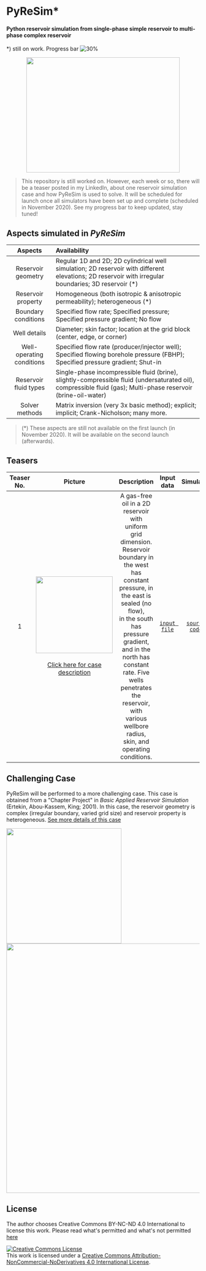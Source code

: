 # PyReSim*

#### Python reservoir simulation from single-phase simple reservoir to multi-phase complex reservoir 

*) still on work. Progress bar ![30%](https://progress-bar.dev/30)

<p align="center">
  <img width="400" height="300" src="https://user-images.githubusercontent.com/51282928/89118699-ebf24d00-d4d1-11ea-92a9-76495358fc6c.png">
</p>

> This repository is still worked on. However, each week or so, there will be a teaser posted in my LinkedIn, about one reservoir simulation case and how PyReSim is used to solve. It will be scheduled for launch once all simulators have been set up and complete (scheduled in November 2020). See my progress bar to keep updated, stay tuned!

## Aspects simulated in *PyReSim*

|Aspects|Availability|
|:--:|:--|
|Reservoir geometry|Regular 1D and 2D; 2D cylindrical well simulation; 2D reservoir with different elevations; 2D reservoir with irregular boundaries; 3D reservoir (*)|
|Reservoir property|Homogeneous (both isotropic & anisotropic permeability); heterogeneous (*)|
|Boundary conditions|Specified flow rate; Specified pressure; Specified pressure gradient; No flow|
|Well details|Diameter; skin factor; location at the grid block (center, edge, or corner)|
|Well-operating conditions|Specified flow rate (producer/injector well); Specified flowing borehole pressure (FBHP); Specified pressure gradient; Shut-in|
|Reservoir fluid types|Single-phase incompressible fluid (brine), slightly-compressible fluid (undersaturated oil), compressible fluid (gas); Multi-phase reservoir (brine-oil-water)|
|Solver methods|Matrix inversion (very 3x basic method); explicit; implicit; Crank-Nicholson; many more. |

> (*) These aspects are still not available on the first launch (in November 2020). It will be available on the second launch (afterwards). 

## Teasers

|Teaser No.|Picture|Description|Input data|Simulator|
|:--:|:--:|:--:|:--:|:--:|
|1|<div><img src="https://user-images.githubusercontent.com/51282928/90217017-50929d80-de2a-11ea-8bb1-560b2ff2365c.png" width="200"/></div><br>[Click here for case description](https://github.com/yohanesnuwara/pyresim/blob/master/docs/teaser.md#teaser-1)|A gas-free oil in a 2D reservoir with uniform<br> grid dimension. Reservoir boundary in the west<br> has constant pressure, in the east is sealed (no flow),<br> in the south has pressure gradient, and in the<br> north has constant rate. Five wells penetrates<br> the reservoir, with various wellbore radius,<br> skin, and operating conditions.|[`input file`](https://github.com/yohanesnuwara/pyresim/blob/master/input/teaser1.txt)|[`source code`](https://github.com/yohanesnuwara/pyresim/blob/master/PyReSim_teaser1.ipynb)|

## Challenging Case

PyReSim will be performed to a more challenging case. This case is obtained from a "Chapter Project" in *Basic Applied Reservoir Simulation* (Ertekin, Abou-Kassem, King; 2001). In this case, the reservoir geometry is complex (irregular boundary, varied grid size) and reservoir property is heterogeneous. [See more details of this case](https://github.com/yohanesnuwara/pyresim/blob/master/docs/challenge_description.md)

<div><img src="https://user-images.githubusercontent.com/51282928/89013581-54a8c080-d33e-11ea-8f96-704e8b263c5c.png" width="300"/>  <img src="https://user-images.githubusercontent.com/51282928/89118272-894b8200-d4ce-11ea-9e02-6d18d3e48583.png" width="650"/></div>

## License

The author chooses Creative Commons BY-NC-ND 4.0 International to license this work. Please read what's permitted and what's not permitted [here](https://github.com/yohanesnuwara/pyresim/blob/master/LICENSE.md)

<a rel="license" href="http://creativecommons.org/licenses/by-nc-nd/4.0/"><img alt="Creative Commons License" style="border-width:0" src="https://i.creativecommons.org/l/by-nc-nd/4.0/88x31.png" /></a><br />This work is licensed under a <a rel="license" href="http://creativecommons.org/licenses/by-nc-nd/4.0/">Creative Commons Attribution-NonCommercial-NoDerivatives 4.0 International License</a>.

<!--
**yohanesnuwara/yohanesnuwara** is a ✨ _special_ ✨ repository because its `README.md` (this file) appears on your GitHub profile.

## Cases

|Case No.|Picture|Description|Simulator|
|:--:|:--:|:--:|:--:|
|1|<div><img src="https://user-images.githubusercontent.com/51282928/88264056-526ab480-ccf5-11ea-9cd0-622b6a57af6b.png" width="300"/></div><br>[Click here for case description](https://github.com/yohanesnuwara/pyresim/blob/master/docs/case_descriptions.md#case-1-1d-rectangular-reservoir-homogeneous-single-phase)|1D reservoir, same size rectangular<br> grid, homogeneous, single-phase|[`floweq_1d`](https://github.com/yohanesnuwara/pyresim/blob/master/simulators/floweq_1d.py)|
|2|<div><img src="https://user-images.githubusercontent.com/51282928/88287885-28c58380-cd1d-11ea-915a-80a7bae7df72.png" width="250"/></div><br>[Click here for case description](https://github.com/yohanesnuwara/pyresim/blob/master/docs/case_descriptions.md#case-2-2d-rectangular-reservoir-homogeneous-single-phase)|2D reservoir, same size rectangular<br> grid, homogeneous, single-phase|[`floweq_2d`](https://github.com/yohanesnuwara/pyresim/blob/master/simulators/floweq_2d.py)|
|3|<div><img src="https://user-images.githubusercontent.com/51282928/88464930-d638c280-cee8-11ea-8014-59c010afd95b.png" width="300"/></div><br>[Click here for case description](https://github.com/yohanesnuwara/pyresim/blob/master/docs/case_descriptions.md#case-3-3d-rectangular-reservoir-homogeneous-single-phase)|3D reservoir, same size rectangular<br> grid, homogeneous, single-phase|[`floweq_3d`](https://github.com/yohanesnuwara/pyresim/blob/master/simulators/floweq_3d.py)|
|4|<div><img src="https://user-images.githubusercontent.com/51282928/88837303-4d7c9800-d202-11ea-8ee4-5221e8e1e298.png" width="200"/></div><br>[Click here for case description](https://github.com/yohanesnuwara/pyresim/blob/master/docs/case_descriptions.md#case-4-2d-cylindrical-reservoir-well-in-the-middle-homogeneous-varying-size-in-radial-direction)|2D reservoir, varying size in radial<br> direction, homogeneous, single-phase|[`floweq_well`](https://github.com/yohanesnuwara/pyresim/blob/master/simulators/floweq_well.py)|

## Using PyReSim for Academic or Industry Use

For any specific need that is unique to your case, and want to use PyReSim for your specific need, you are encouraged to discuss with us. We could provide a tutorial for your need. Presented here are the simulator codes applied to the cases presented above. We hope PyReSim can help to simulate most of your needs.

**Contact**<br>
📧 e-mail: ign.nuwara97@gmail.com

## Contributing to this Work

## Donation

We tirelessly spent days and nights to continuously develop, fine-tune, and improve PyReSim as an open-source Python reservoir simulator program, with the hope that everyone get benefits from. This work is done without direct financial support. If you like (and trust) this work, we would be very glad if you would consider to give us a little gift. Your donation will allow us to spend even more time improving this simulator.

## License

The author chooses Creative Commons BY-NC-ND 4.0 International to license this work. 

<a rel="license" href="http://creativecommons.org/licenses/by-nc-nd/4.0/"><img alt="Creative Commons License" style="border-width:0" src="https://i.creativecommons.org/l/by-nc-nd/4.0/88x31.png" /></a><br />This work is licensed under a <a rel="license" href="http://creativecommons.org/licenses/by-nc-nd/4.0/">Creative Commons Attribution-NonCommercial-NoDerivatives 4.0 International License</a>.
